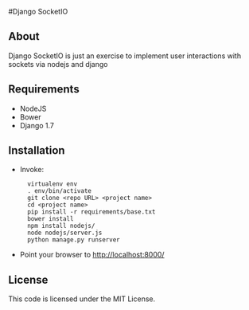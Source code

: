#Django SocketIO
## About
Django SocketIO is just an exercise to implement user interactions with sockets
via nodejs and django
## Requirements
* NodeJS
* Bower
* Django 1.7

## Installation
* Invoke:

        virtualenv env
        . env/bin/activate
        git clone <repo URL> <project name>
        cd <project name>
        pip install -r requirements/base.txt
        bower install
        npm install nodejs/
        node nodejs/server.js
        python manage.py runserver

* Point your browser to [http://localhost:8000/](http://localhost:8000)

## License
This code is licensed under the MIT License.
